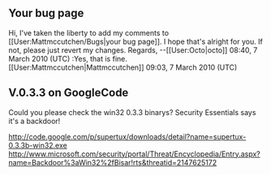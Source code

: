 ## Your bug page

Hi, I've taken the liberty to add my comments to [[User:Mattmccutchen/Bugs|your bug page]]. I hope that's alright for you. If not, please just revert my changes. Regards, --[[User:Octo|octo]] 08:40, 7 March 2010 (UTC)
:Yes, that is fine. [[User:Mattmccutchen|Mattmccutchen]] 09:03, 7 March 2010 (UTC)

## V.0.3.3 on GoogleCode
Could you please check the win32 0.3.3 binarys? Security Essentials says it's a backdoor!

http://code.google.com/p/supertux/downloads/detail?name=supertux-0.3.3b-win32.exe
http://www.microsoft.com/security/portal/Threat/Encyclopedia/Entry.aspx?name=Backdoor%3aWin32%2fBisar!rts&threatid=2147625172
